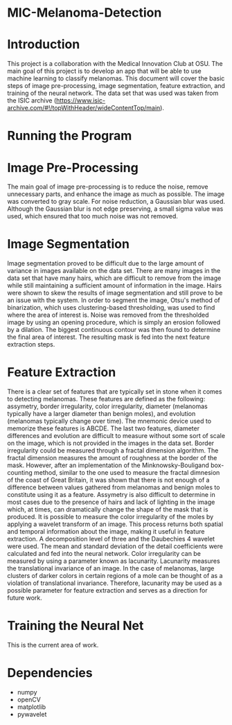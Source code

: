 # MIC-Melanoma-Detection


# Introduction
This project is a collaboration with the Medical Innovation Club at OSU. The main goal of this project is to develop an app that will be able to use machine learning to classify melanomas. This document will cover the basic steps of image pre-processing, image segmentation, feature extraction, and training of the neural network. The data set that was used was taken from the ISIC archive (https://www.isic-archive.com/#!/topWithHeader/wideContentTop/main). 

# Running the Program

# Image Pre-Processing
The main goal of image pre-processing is to reduce the noise, remove unnecessary parts, and enhance the image as much as possible. The image was converted to gray scale. For noise reduction, a Gaussian blur was used. Although the Gaussian blur is not edge preserving, a small sigma value was used, which ensured that too much noise was not removed. 

# Image Segmentation
Image segmentation proved to be difficult due to the large amount of variance in images available on the data set. There are many images in the data set that have many hairs, which are difficult to remove from the image while still maintaining a sufficient amount of information in the image. Hairs were shown to skew the results of image segmentation and still prove to be an issue with the system. In order to segment the image, Otsu's method of binarization, which uses clustering-based thresholding, was used to find where the area of interest is. Noise was removed from the thresholded image by using an opening procedure, which is simply an erosion followed by a dilation. The biggest continuous contour was then found to determine the final area of interest. The resulting mask is fed into the next feature extraction steps. 

# Feature Extraction
There is a clear set of features that are typically set in stone when it comes to detecting melanomas. These features are defined as the following: assymetry, border irregularity, color irregularity, diameter (melanomas typically have a larger diameter than benign moles), and evolution (melanomas typically change over time). The mnemonic device used to memorize these features is ABCDE. The last two features, diameter differences and evolution are difficult to measure without some sort of scale on the image, which is not provided in the images in the data set. Border irregularity could be measured through a fractal dimension algorithm. The fractal dimension measures the amount of roughness at the border of the mask. However, after an implementation of the Minknowsky-Bouligand box-counting method, similar to the one used to measure the fractal dimnesion of the coast of Great Britain, it was shown that there is not enough of a difference between values gathered from melanomas and benign moles to constitute using it as a feature. Assymetry is also difficult to determine in most cases due to the presence of hairs and lack of lighting in the image which, at times, can dramatically change the shape of the mask that is produced. 
It is possible to measure the color irregularity of the moles by applying a wavelet transform of an image. This process returns both spatial and temporal information about the image, making it useful in feature extraction. A decomposition level of three and the Daubechies 4 wavelet were used. The mean and standard deviation of the detail coefficients were calculated and fed into the neural network. 
Color irregularity can be measured by using a parameter known as lacunarity. Lacunarity measures the translational invariance of an image. In the case of melanomas, large clusters of darker colors in certain regions of a mole can be thought of as a violation of translational invariance. Therefore, lacunarity may be used as a possible parameter for feature extraction and serves as a direction for future work.     

# Training the Neural Net
This is the current area of work.

# Dependencies
- numpy
- openCV
- matplotlib
- pywavelet
